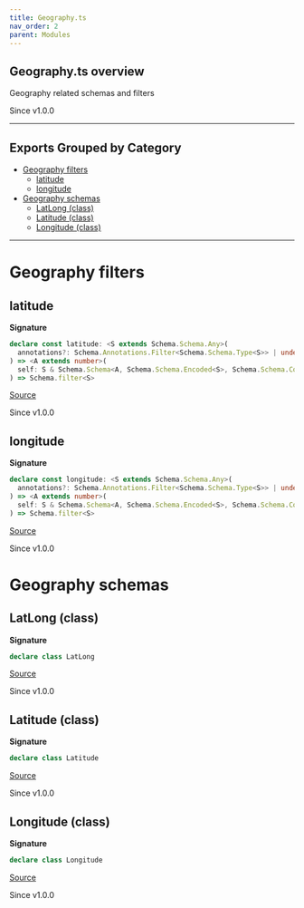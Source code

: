 ```yaml
---
title: Geography.ts
nav_order: 2
parent: Modules
---
```


## Geography.ts overview

Geography related schemas and filters

Since v1.0.0

---

## Exports Grouped by Category

- [Geography filters](#geography-filters)
  - [latitude](#latitude)
  - [longitude](#longitude)
- [Geography schemas](#geography-schemas)
  - [LatLong (class)](#latlong-class)
  - [Latitude (class)](#latitude-class)
  - [Longitude (class)](#longitude-class)

---

# Geography filters

## latitude

**Signature**

```ts
declare const latitude: <S extends Schema.Schema.Any>(
  annotations?: Schema.Annotations.Filter<Schema.Schema.Type<S>> | undefined
) => <A extends number>(
  self: S & Schema.Schema<A, Schema.Schema.Encoded<S>, Schema.Schema.Context<S>>
) => Schema.filter<S>
```

[Source](https://github.com/leonitousconforti/effect-schemas/tree/main/src/Geography.ts#L13)

Since v1.0.0

## longitude

**Signature**

```ts
declare const longitude: <S extends Schema.Schema.Any>(
  annotations?: Schema.Annotations.Filter<Schema.Schema.Type<S>> | undefined
) => <A extends number>(
  self: S & Schema.Schema<A, Schema.Schema.Encoded<S>, Schema.Schema.Context<S>>
) => Schema.filter<S>
```

[Source](https://github.com/leonitousconforti/effect-schemas/tree/main/src/Geography.ts#L47)

Since v1.0.0

# Geography schemas

## LatLong (class)

**Signature**

```ts
declare class LatLong
```

[Source](https://github.com/leonitousconforti/effect-schemas/tree/main/src/Geography.ts#L81)

Since v1.0.0

## Latitude (class)

**Signature**

```ts
declare class Latitude
```

[Source](https://github.com/leonitousconforti/effect-schemas/tree/main/src/Geography.ts#L29)

Since v1.0.0

## Longitude (class)

**Signature**

```ts
declare class Longitude
```

[Source](https://github.com/leonitousconforti/effect-schemas/tree/main/src/Geography.ts#L63)

Since v1.0.0
